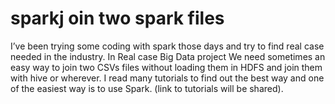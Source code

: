 # sparkj oin two spark files
I’ve been trying some coding with spark those days and try to find real case needed in the industry.
In Real case Big Data project We need sometimes an easy way to join two CSVs files without loading them in HDFS and join them with hive or wherever.
I read many tutorials to find out the best way and one of the easiest way is to use Spark. (link to tutorials will be shared).
